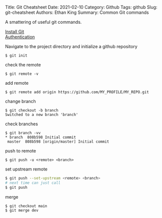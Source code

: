 Title: Git Cheatsheet
Date: 2021-02-10
Category: Github
Tags: github
Slug: git-cheatsheet
Authors: Ethan King
Summary: Common Git commands

A smattering of useful git commands.

[Install Git](https://www.atlassian.com/git/tutorials/install-git)  
[Authentication](https://docs.github.com/en/github/authenticating-to-github/about-authentication-to-github)

Navigate to the project directory and initialize a github repository
```
$ git init
```

check the remote
```
$ git remote -v
```

add remote
```
$ git remote add origin https://github.com/MY_PROFILE/MY_REPO.git
```

change branch
```
$ git checkout -b branch
Switched to a new branch 'branch'
```
check branches
```
$ git branch -vv
* branch  808b598 Initial commit
 master  808b598 [origin/master] Initial commit
```
push to remote
```
$ git push -u <remote> <branch>
```

set upstream remote
```bash
$ git push --set-upstream <remote> <branch>
# next time can just call
$ git push 
```

merge
```
$ git checkout main
$ git merge dev
```